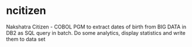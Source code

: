 # ncitizen
Nakshatra Citizen - COBOL PGM to extract dates of birth from BIG DATA in DB2 as SQL query in batch. Do some analytics, display statistics and write them to data set
